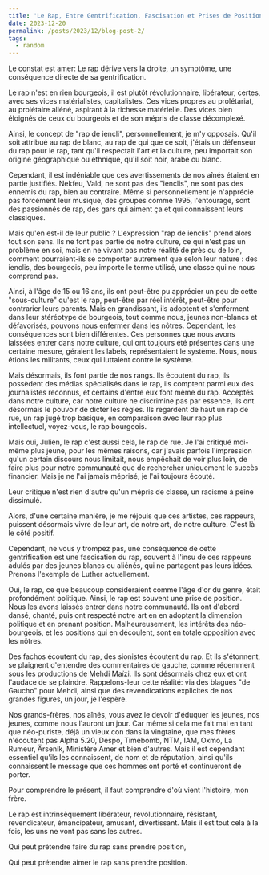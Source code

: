 ```yaml
---
title: 'Le Rap, Entre Gentrification, Fascisation et Prises de Position'
date: 2023-12-20
permalink: /posts/2023/12/blog-post-2/
tags:
  - random
---
```


Le constat est amer: Le rap dérive vers la droite, un symptôme, une conséquence directe de sa gentrification.

Le rap n'est en rien bourgeois, il est plutôt révolutionnaire, libérateur, certes, avec ses vices matérialistes, capitalistes. Ces vices propres au prolétariat, au prolétaire aliéné, aspirant à la richesse matérielle. Des vices bien éloignés de ceux du bourgeois et de son mépris de classe décomplexé. 

Ainsi, le concept de "rap de iencli", personnellement, je m'y opposais. Qu'il soit attribué au rap de blanc, au rap de qui que ce soit, j'étais un défenseur du rap pour le rap, tant qu'il respectait l'art et la culture, peu importait son origine géographique ou ethnique, qu'il soit noir, arabe ou blanc.

Cependant, il est indéniable que ces avertissements de nos aînés étaient en partie justifiés. Nekfeu, Vald, ne sont pas des "ienclis", ne sont pas des ennemis du rap, bien au contraire. Même si personnellement je n'apprécie pas forcément leur musique, des groupes comme 1995, l'entourage, sont des passionnés de rap, des gars qui aiment ça et qui connaissent leurs classiques.

Mais qu'en est-il de leur public ? L'expression "rap de ienclis" prend alors tout son sens. Ils ne font pas partie de notre culture, ce qui n'est pas un problème en soi, mais en ne vivant pas notre réalité de près ou de loin, comment pourraient-ils se comporter autrement que selon leur nature : des ienclis, des bourgeois, peu importe le terme utilisé, une classe qui ne nous comprend pas.

Ainsi, à l'âge de 15 ou 16 ans, ils ont peut-être pu apprécier un peu de cette "sous-culture" qu'est le rap, peut-être par réel intérêt, peut-être pour contrarier leurs parents. Mais en grandissant, ils adoptent et s'enferment dans leur stéréotype de bourgeois, tout comme nous, jeunes non-blancs et défavorisés, pouvons nous enfermer dans les nôtres. Cependant, les conséquences sont bien différentes. Ces personnes que nous avons laissées entrer dans notre culture, qui ont toujours été présentes dans une certaine mesure, géraient les labels, représentaient le système. Nous, nous étions les militants, ceux qui luttaient contre le système.

Mais désormais, ils font partie de nos rangs. Ils écoutent du rap, ils possèdent des médias spécialisés dans le rap, ils comptent parmi eux des journalistes reconnus, et certains d'entre eux font même du rap. Acceptés dans notre culture, car notre culture ne discrimine pas par essence, ils ont désormais le pouvoir de dicter les règles. Ils regardent de haut un rap de rue, un rap jugé trop basique, en comparaison avec leur rap plus intellectuel, voyez-vous, le rap bourgeois. 

Mais oui, Julien, le rap c'est aussi cela, le rap de rue. Je l'ai critiqué moi-même plus jeune, pour les mêmes raisons, car j'avais parfois l'impression qu'un certain discours nous limitait, nous empêchait de voir plus loin, de faire plus pour notre communauté que de rechercher uniquement le succès financier. Mais je ne l'ai jamais méprisé, je l'ai toujours écouté.

Leur critique n'est rien d'autre qu'un mépris de classe, un racisme à peine dissimulé.

Alors, d'une certaine manière, je me réjouis que ces artistes, ces rappeurs, puissent désormais vivre de leur art, de notre art, de notre culture. C'est là le côté positif.

Cependant, ne vous y trompez pas, une conséquence de cette gentrification est une fascisation du rap, souvent à l'insu de ces rappeurs adulés par des jeunes blancs ou aliénés, qui ne partagent pas leurs idées. Prenons l'exemple de Luther actuellement.

Oui, le rap, ce que beaucoup considéraient comme l'âge d'or du genre, était profondément politique. Ainsi, le rap est souvent une prise de position. Nous les avons laissés entrer dans notre communauté. Ils ont d'abord dansé, chanté, puis ont respecté notre art en en adoptant la dimension politique et en prenant position. Malheureusement, les intérêts des néo-bourgeois, et les positions qui en découlent, sont en totale opposition avec les nôtres.

Des fachos écoutent du rap, des sionistes écoutent du rap. Et ils s'étonnent, se plaignent d'entendre des commentaires de gauche, comme récemment sous les productions de Mehdi Maïzi. Ils sont désormais chez eux et ont l'audace de se plaindre. Rappelons-leur cette réalité: via des blagues "de Gaucho" pour Mehdi, ainsi que des revendications explicites de nos grandes figures, un jour, je l'espère.

Nos grands-frères, nos aînés, vous avez le devoir d'éduquer les jeunes, nos jeunes, comme nous l'auront un jour. Car même si cela me fait mal en tant que néo-puriste, déjà un vieux con dans la vingtaine, que mes frères n'écoutent pas Alpha 5.20, Despo, Timebomb, NTM, IAM, Oxmo, La Rumeur, Ärsenik, Ministère Amer et bien d'autres. Mais il est cependant essentiel qu'ils les connaissent, de nom et de réputation, ainsi qu'ils connaissent le message que ces hommes ont porté et continueront de porter.

Pour comprendre le présent, il faut comprendre d'où vient l'histoire, mon frère.

Le rap est intrinsèquement libérateur, révolutionnaire, résistant, revendicateur, émancipateur, amusant, divertissant. Mais il est tout cela à la fois, les uns ne vont pas sans les autres.


Qui peut prétendre faire du rap sans prendre position,

Qui peut prétendre aimer le rap sans prendre position.
